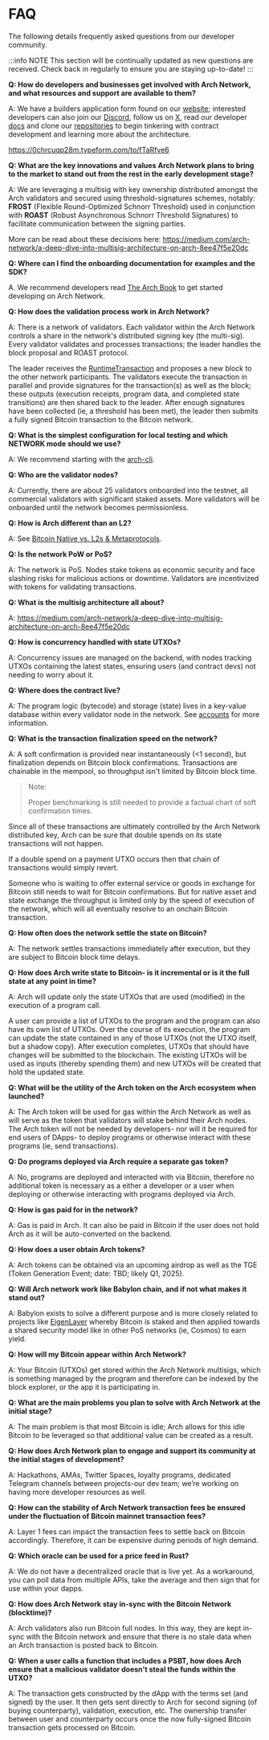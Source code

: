 # FAQ

The following details frequently asked questions from our developer community.

:::info NOTE
This section will be continually updated as new questions are received. Check back in regularly to ensure you are staying up-to-date!
:::

**Q: How do developers and businesses get involved with Arch Network, and what resources and support are available to them?**

A: We have a builders application form found on our [website](https://arch.network); interested developers can also join our [Discord](https://discord.gg/archnetwork), follow us on [X](https://x.com/archntwrk), read our developer [docs](https://docs.arch.network) and clone our [repositories](https://github.com/arch-network) to begin tinkering with contract development and learning more about the architecture.

​https://0chrcuqp28m.typeform.com/to/fTaRfve6

**Q: What are the key innovations and values Arch Network plans to bring to the market to stand out from the rest in the early development stage?**

A: We are leveraging a multisig with key ownership distributed amongst the Arch validators and secured using threshold-signatures schemes, notably: **FROST** (Flexible Round-Optimized Schnorr Threshold) used in conjunction with **ROAST** (Robust Asynchronous Schnorr Threshold Signatures) to facilitate communication between the signing parties.

More can be read about these decisions here: https://medium.com/arch-network/a-deep-dive-into-multisig-architecture-on-arch-8ee47f5e20dc​

**Q: Where can I find the onboarding documentation for examples and the SDK?**

A. We recommend developers read [The Arch Book](https://book.arch.network) to get started developing on Arch Network.

**Q: How does the validation process work in Arch Network?**

A: There is a network of validators. Each validator within the Arch Network controls a share in the network's distributed signing key (the multi-sig).  Every validator validates and processes transactions; the leader handles the block proposal and ROAST protocol.

The leader receives the [RuntimeTransaction](https://book.arch.network/sdk/runtime-transaction.html) and proposes a new block to the other network participants. The validators execute the transaction in parallel and provide signatures for the transaction(s) as well as the block; these outputs (execution receipts, program data, and completed state transitions) are then shared back to the leader. After enough signatures have been collected (ie, a threshold has been met), the leader then submits a fully signed Bitcoin transaction to the Bitcoin network.

**Q: What is the simplest configuration for local testing and which NETWORK mode should we use?**

A: We recommend starting with the [arch-cli](https://github.com/arch-network/arch-cli).

**Q: Who are the validator nodes?**

A: Currently, there are about 25 validators onboarded into the testnet, all commercial validators with significant staked assets. More validators will be onboarded until the network becomes permissionless.

**Q: How is Arch different than an L2?**

A: See [Bitcoin Native vs. L2s & Metaprotocols](../learn/ecosystem/bitcoin-native-vs-l2-metaprotocols.md).

**Q: Is the network PoW or PoS?**

A: The network is PoS. Nodes stake tokens as economic security and face slashing risks for malicious actions or downtime. Validators are incentivized with tokens for validating transactions.

**Q: What is the multisig architecture all about?**

A: https://medium.com/arch-network/a-deep-dive-into-multisig-architecture-on-arch-8ee47f5e20dc​

**Q: How is concurrency handled with state UTXOs?**

A: Concurrency issues are managed on the backend, with nodes tracking UTXOs containing the latest states, ensuring users (and contract devs) not needing to worry about it.

**Q: Where does the contract live?**

A: The program logic (bytecode) and storage (state) lives in a key-value database within every validator node in the network. See [accounts](https://book.arch.network/program/account.html) for more information.

**Q: What is the transaction finalization speed on the network?**

A: A soft confirmation is provided near instantaneously (<1 second), but finalization depends on Bitcoin block confirmations. Transactions are chainable in the mempool, so throughput isn't limited by Bitcoin block time. 

> Note:
>
> Proper benchmarking is still needed to provide a factual chart of soft confirmation times.

Since all of these transactions are ultimately controlled by the Arch Network distributed key, Arch can be sure that double spends on its state transactions will not happen.

If a double spend on a payment UTXO occurs then that chain of transactions would simply revert.

Someone who is waiting to offer external service or goods in exchange for Bitcoin still needs to wait for Bitcoin confirmations. But for native asset and state exchange the throughput is limited only by the speed of execution of the network, which will all eventually resolve to an onchain Bitcoin transaction.

**Q: How often does the network settle the state on Bitcoin?**

A: The network settles transactions immediately after execution, but they are subject to Bitcoin block time delays.

**Q: How does Arch write state to Bitcoin- is it incremental or is it the full state at any point in time?**

A: Arch will update only the state UTXOs that are used (modified) in the execution of a program call.

A user can provide a list of UTXOs to the program and the program can also have its own list of UTXOs.  Over the course of its execution, the program can update the state contained in any of those UTXOs (not the UTXO itself, but a shadow copy).  After execution completes, UTXOs that should have changes will be submitted to the blockchain.  The existing UTXOs will be used as inputs (thereby spending them) and new UTXOs will be created that hold the updated state.

**Q: What will be the utility of the Arch token on the Arch ecosystem when launched?**

A: The Arch token will be used for gas within the Arch Network as well as will serve as the token that validators will stake behind their Arch nodes. The Arch token will not be needed by developers- nor will it be required for end users of DApps- to deploy programs or otherwise interact with these programs (ie, send transactions).

**Q: Do programs deployed via Arch require a separate gas token?**

A: No, programs are deployed and interacted with via Bitcoin, therefore no additional token is necessary as a either a developer or a user when deploying or otherwise interacting with programs deployed via Arch.

**Q: How is gas paid for in the network?**

A: Gas is paid in Arch. It can also be paid in Bitcoin if the user does not hold Arch as it will be auto-converted on the backend.

**Q: How does a user obtain Arch tokens?**

A: Arch tokens can be obtained via an upcoming airdrop as well as the TGE (Token Generation Event; date: TBD; likely Q1, 2025).

**Q: Will Arch network work like Babylon chain, and if not what makes it stand out?**

A: Babylon exists to solve a different purpose and is more closely related to projects like [EigenLayer](https://www.eigenlayer.xyz/) whereby Bitcoin is staked and then applied towards a shared security model like in other PoS networks (ie, Cosmos) to earn yield.

**Q: How will my Bitcoin appear within Arch Network?**

A: Your Bitcoin (UTXOs) get stored within the Arch Network multisigs, which is something managed by the program and therefore can be indexed by the block explorer, or the app it is participating in.

**Q: What are the main problems you plan to solve with Arch Network at the initial stage?**

A: The main problem is that most Bitcoin is idle; Arch allows for this idle Bitcoin to be leveraged so that additional value can be created as a result.

**Q: How does Arch Network plan to engage and support its community at the initial stages of development?**

A: Hackathons, AMAs, Twitter Spaces, loyalty programs, dedicated Telegram channels between projects-our dev team; we’re working on having more developer resources as well.

**Q: How can the stability of Arch Network transaction fees be ensured under the fluctuation of Bitcoin mainnet transaction fees?**

A: Layer 1 fees can impact the transaction fees to settle back on Bitcoin accordingly. Therefore, it can be expensive during periods of high demand.

**Q: Which oracle can be used for a price feed in Rust?**

A: We do not have a decentralized oracle that is live yet. As a workaround, you can poll data from multiple APIs, take the average and then sign that for use within your dapps.

**Q: How does Arch Network stay in-sync with the Bitcoin Network (blocktime)?**

A: Arch validators also run Bitcoin full nodes. In this way, they are kept in-sync with the Bitcoin network and ensure that there is no stale data when an Arch transaction is posted back to Bitcoin.

**Q: When a user calls a function that includes a PSBT, how does Arch ensure that a malicious validator doesn't steal the funds within the UTXO?**

A: The transaction gets constructed by the dApp with the terms set (and signed) by the user. It then gets sent directly to Arch for second signing (of buying counterparty), validation, execution, etc. The ownership transfer between user and counterparty occurs once the now fully-signed Bitcoin transaction gets processed on Bitcoin.

